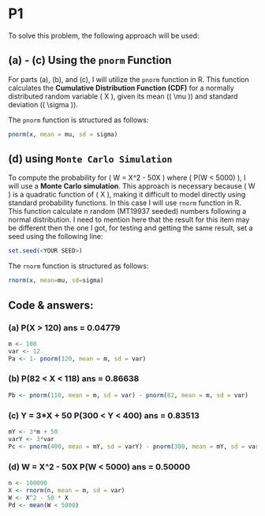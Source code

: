 # P1

To solve this problem, the following approach will be used:

## (a) - (c) Using the `pnorm` Function

For parts (a), (b), and (c), I will utilize the `pnorm` function in R. This function calculates the **Cumulative Distribution Function (CDF)** for a normally distributed random variable \( X \), given its mean (\( \mu \)) and standard deviation (\( \sigma \)).

The `pnorm` function is structured as follows:

```R
pnorm(x, mean = mu, sd = sigma)
```
## (d) using `Monte Carlo Simulation`

To compute the probability for \( W = X^2 - 50X \) where \( P(W < 5000) \), I will use a **Monte Carlo simulation**. This approach is necessary because \( W \) is a quadratic function of \( X \), making it difficult to model directly using standard probability functions. In this case I will use `rnorm` function in R. This function calculate n random (MT19937 seeded) numbers following a normal distribution. I need to mention here that the result for this item may be different then the one I got, for testing and getting the same result, set a seed using the following line:

```R
set.seed(<YOUR SEED>)
```

The `rnorm` function is structured as follows:

```R
rnorm(x, mean=mu, sd=sigma)
```

## Code & answers:

### (a) P(X > 120) ans = 0.04779
```R
m <- 100
var <- 12
Pa <- 1- pnorm(120, mean = m, sd = var) 
```

### (b) P(82 < X < 118) ans = 0.86638
```R
Pb <- pnorm(118, mean = m, sd = var) - pnorm(82, mean = m, sd = var)
```

### (c) Y = 3*X + 50 P(300 < Y < 400) ans = 0.83513
```R
mY <- 3*m + 50
varY <- 3*var
Pc <- pnorm(400, mean = mY, sd = varY) - pnorm(300, mean = mY, sd = varY)
```

### (d) W = X^2 - 50X P(W < 5000) ans = 0.50000
```R
n <- 100000
X <- rnorm(n, mean = m, sd = var)
W <- X^2 - 50 * X
Pd <- mean(W < 5000)
```